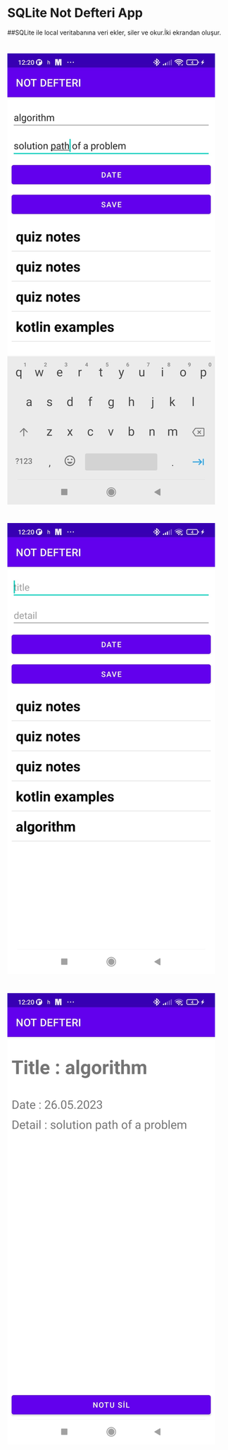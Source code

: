 # SQLite Not Defteri App
##SQLite ile local veritabanına veri ekler, siler ve okur.İki ekrandan oluşur. 
#
#
#
![appPhoto](https://github.com/atakanbircan/Odev7/blob/master/app/src/main/res/drawable/image3.jpeg)
#
#
#
![appPhoto](https://github.com/atakanbircan/Odev7/blob/master/app/src/main/res/drawable/image2.jpeg)

#
#
#
![appPhoto](https://github.com/atakanbircan/Odev7/blob/master/app/src/main/res/drawable/image1.jpeg)


